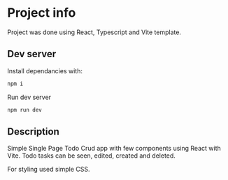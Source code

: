 # Project info
Project was done using React, Typescript and Vite template.

## Dev server

Install dependancies with: 
```bash
npm i
```

Run dev server
```bash
npm run dev
```

## Description
Simple Single Page Todo Crud app with few components using React with Vite.
Todo tasks can be seen, edited, created and deleted.

For styling used simple CSS.
